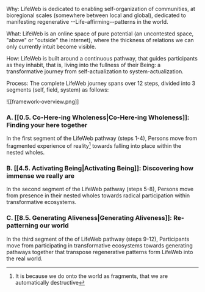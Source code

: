 Why: LifeWeb is dedicated to enabling self-organization of communities, at bioregional scales (somewhere between local and global), dedicated to manifesting regenerative --Life-affirming--patterns in the world. 

What: LifeWeb is an online space of pure potential (an uncontested space, "above" or "outside" the internet), where the thickness of relations we can only currently intuit become visible. 

How: LifeWeb is built around a continuous pathway, that guides participants as they inhabit, that is, living into the fullness of their Being: a transformative journey from self-actualization to system-actualization. 

Process: The complete LifeWeb journey spans over 12 steps, divided into 3 segments (self, field, system) as follows:

![[framework-overview.png]]

### A. [[0.5. Co-Here-ing Wholeness|Co-Here-ing Wholeness]]: Finding your here together
In the first segment of the LifeWeb pathway (steps 1-4), Persons move from fragmented experience of reality[^1] towards falling into place within the nested wholes. 

### B. [[4.5. Activating Being|Activating Being]]: Discovering how immense we really are
In the second segment of the LifeWeb pathway (steps 5-8), Persons move from presence in their nested wholes towards radical participation within transformative ecosystems.
### C. [[8.5. Generating Aliveness|Generating Aliveness]]: Re-patterning our world
In the third segment of the of LifeWeb pathway (steps 9-12), Participants move from participating in transformative ecosystems towards generating pathways together that transpose regenerative patterns form LifeWeb into the real world.

[^1]: It is because we do onto the world as fragments, that we are automatically destructive